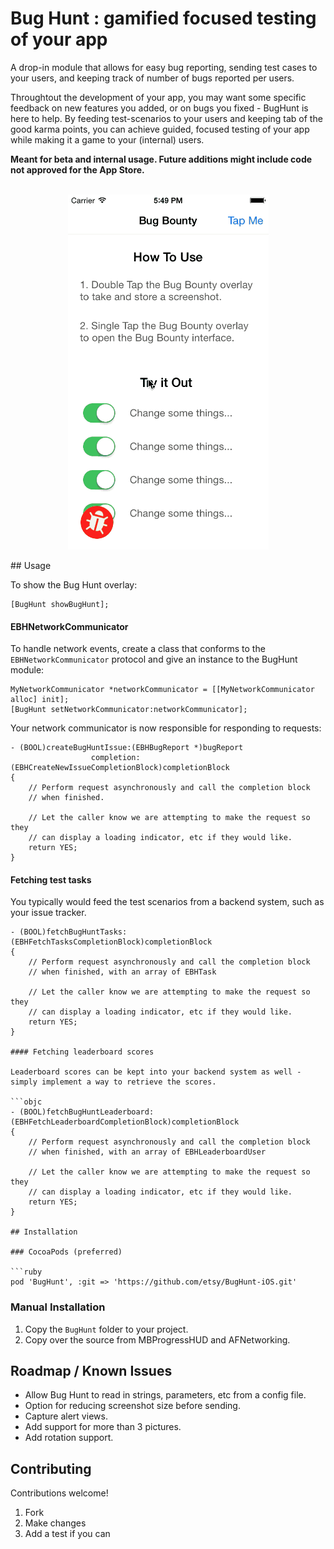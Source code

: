 # Bug Hunt : gamified focused testing of your app

A drop-in module that allows for easy bug reporting, sending test cases to your users, and keeping track of number of bugs reported per users.

Throughtout the development of your app, you may want some specific feedback on new features you added, or on bugs you fixed - BugHunt is here to help. By feeding test-scenarios to your users and keeping tab of the good karma points, you can achieve guided, focused testing of your app while making it a game to your (internal) users.

**Meant for beta and internal usage. Future additions might include code not approved for the App Store.**

<p align="center">
<br />
<img src='bughunt.gif'/>
<br />
</p>
## Usage

To show the Bug Hunt overlay:

```objc
[BugHunt showBugHunt];
```

#### EBHNetworkCommunicator

To handle network events, create a class that conforms to the `EBHNetworkCommunicator` protocol and give an instance to the BugHunt module:

```objc
MyNetworkCommunicator *networkCommunicator = [[MyNetworkCommunicator alloc] init];
[BugHunt setNetworkCommunicator:networkCommunicator];
```

Your network communicator is now responsible for responding to requests:

```objc
- (BOOL)createBugHuntIssue:(EBHBugReport *)bugReport
                  completion:(EBHCreateNewIssueCompletionBlock)completionBlock
{
    // Perform request asynchronously and call the completion block
    // when finished.

    // Let the caller know we are attempting to make the request so they
    // can display a loading indicator, etc if they would like.
    return YES;
}
```

#### Fetching test tasks

You typically would feed the test scenarios from a backend system, such as your issue tracker.

```objc
- (BOOL)fetchBugHuntTasks:(EBHFetchTasksCompletionBlock)completionBlock
{
    // Perform request asynchronously and call the completion block
    // when finished, with an array of EBHTask

    // Let the caller know we are attempting to make the request so they
    // can display a loading indicator, etc if they would like.
    return YES;
}

#### Fetching leaderboard scores

Leaderboard scores can be kept into your backend system as well - simply implement a way to retrieve the scores.

```objc
- (BOOL)fetchBugHuntLeaderboard:(EBHFetchLeaderboardCompletionBlock)completionBlock
{
    // Perform request asynchronously and call the completion block
    // when finished, with an array of EBHLeaderboardUser

    // Let the caller know we are attempting to make the request so they
    // can display a loading indicator, etc if they would like.
    return YES;
}

## Installation

### CocoaPods (preferred)

```ruby
pod 'BugHunt', :git => 'https://github.com/etsy/BugHunt-iOS.git'
```

### Manual Installation

1. Copy the `BugHunt` folder to your project.
2. Copy over the source from MBProgressHUD and AFNetworking.

## Roadmap / Known Issues

* Allow Bug Hunt to read in strings, parameters, etc from a config file.
* Option for reducing screenshot size before sending.
* Capture alert views.
* Add support for more than 3 pictures.
* Add rotation support.

## Contributing

Contributions welcome!

1. Fork
2. Make changes
3. Add a test if you can